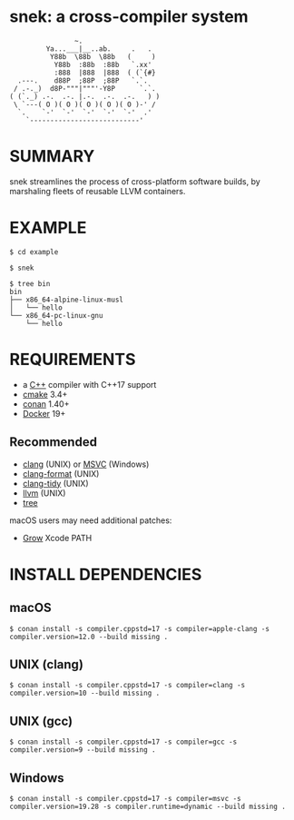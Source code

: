 # snek: a cross-compiler system

```text
                ~.
         Ya...___|__..ab.     .   .
          Y88b  \88b  \88b   (     )
           Y88b  :88b  :88b   `.xx'
           :888  |888  |888  ( (`{#}
  .---.    d88P  ;88P  ;88P   `.`.
 / .-._)  d8P-"""|"""'-Y8P      `.`.
( (`._) .-.  .-. |.-.  .-.  .-.   ) )
 \ `---( O )( O )( O )( O )( O )-' /
  `.    `-'  `-'  `-'  `-'  `-'  .'
    `---------------------------'
```

# SUMMARY

snek streamlines the process of cross-platform software builds, by marshaling fleets of reusable LLVM containers.

# EXAMPLE

```console
$ cd example

$ snek

$ tree bin
bin
├── x86_64-alpine-linux-musl
│   └── hello
└── x86_64-pc-linux-gnu
    └── hello
```

# REQUIREMENTS

* a [C++](https://www.cplusplus.com/) compiler with C++17 support
* [cmake](https://cmake.org/) 3.4+
* [conan](https://conan.io/) 1.40+
* [Docker](https://www.docker.com/) 19+

## Recommended

* [clang](https://clang.llvm.org/) (UNIX) or [MSVC](https://gist.github.com/mcandre/5ceb67ad44f6b974d33bcddedcb16e89) (Windows)
* [clang-format](https://clang.llvm.org/docs/ClangFormat.html) (UNIX)
* [clang-tidy](https://clang.llvm.org/extra/clang-tidy/) (UNIX)
* [llvm](https://llvm.org/) (UNIX)
* [tree](https://linux.die.net/man/1/tree)

macOS users may need additional patches:

* [Grow](https://github.com/mcandre/dotfiles/blob/master/.profile.d/xcode.sh) Xcode PATH

# INSTALL DEPENDENCIES

## macOS

```console
$ conan install -s compiler.cppstd=17 -s compiler=apple-clang -s compiler.version=12.0 --build missing .
```

## UNIX (clang)

```console
$ conan install -s compiler.cppstd=17 -s compiler=clang -s compiler.version=10 --build missing .
```

## UNIX (gcc)

```console
$ conan install -s compiler.cppstd=17 -s compiler=gcc -s compiler.version=9 --build missing .
```

## Windows

```console
$ conan install -s compiler.cppstd=17 -s compiler=msvc -s compiler.version=19.28 -s compiler.runtime=dynamic --build missing .
```
